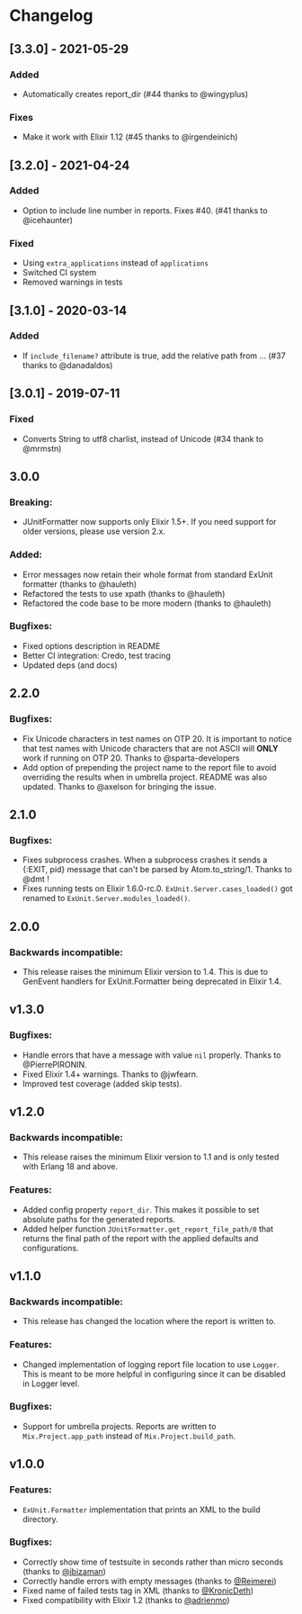 # Changelog

## [3.3.0] - 2021-05-29

### Added

- Automatically creates report_dir (#44 thanks to @wingyplus)

### Fixes

- Make it work with Elixir 1.12 (#45 thanks to @irgendeinich)

## [3.2.0] - 2021-04-24

### Added

- Option to include line number in reports. Fixes #40. (#41 thanks to @icehaunter)

### Fixed

- Using `extra_applications` instead of `applications`
- Switched CI system
- Removed warnings in tests

## [3.1.0] - 2020-03-14

### Added

- If `include_filename?` attribute is true, add the relative path from … (#37 thanks to @danadaldos)

## [3.0.1] - 2019-07-11

### Fixed

- Converts String to utf8 charlist, instead of Unicode (#34 thank to @mrmstn)

## 3.0.0

### Breaking:

- JUnitFormatter now supports only Elixir 1.5+. If you need support for older versions, please use version 2.x.

### Added:

- Error messages now retain their whole format from standard ExUnit formatter (thanks to @hauleth)
- Refactored the tests to use xpath (thanks to @hauleth)
- Refactored the code base to be more modern (thanks to @hauleth)

### Bugfixes:

- Fixed options description in README
- Better CI integration: Credo, test tracing
- Updated deps (and docs)

## 2.2.0

### Bugfixes:

  - Fix Unicode characters in test names on OTP 20. It is important to notice that test names with Unicode characters that are not ASCII will **ONLY** work if running on OTP 20. Thanks to @sparta-developers
  - Add option of prepending the project name to the report file to avoid overriding the results when in umbrella project. README was also updated. Thanks to @axelson for bringing the issue.

## 2.1.0

### Bugfixes:

  - Fixes subprocess crashes. When a subprocess crashes it sends a {:EXIT, pid} message that can't be parsed by Atom.to_string/1. Thanks to @dmt !
  - Fixes running tests on Elixir 1.6.0-rc.0. `ExUnit.Server.cases_loaded()` got renamed to `ExUnit.Server.modules_loaded()`.

## 2.0.0

### Backwards incompatible:

  - This release raises the minimum Elixir version to 1.4. This is due to GenEvent handlers for ExUnit.Formatter being deprecated in Elixir 1.4.

## v1.3.0

### Bugfixes:

  - Handle errors that have a message with value `nil` properly. Thanks to @PierrePIRONIN.
  - Fixed Elixir 1.4+ warnings. Thanks to @jwfearn.
  - Improved test coverage (added skip tests).

## v1.2.0

### Backwards incompatible:

  - This release raises the minimum Elixir version to 1.1 and is only tested with Erlang 18 and above.

### Features:

  - Added config property `report_dir`. This makes it possible to set absolute paths for the generated reports.
  - Added helper function `JUnitFormatter.get_report_file_path/0` that returns the final path of the report with the applied defaults and configurations.

## v1.1.0

### Backwards incompatible: 

  - This release has changed the location where the report is written to. 

### Features:

  - Changed implementation of logging report file location to use `Logger`. This is meant to be more helpful in configuring since it can be disabled in Logger level.

### Bugfixes:

  - Support for umbrella projects. Reports are written to `Mix.Project.app_path` instead of `Mix.Project.build_path`.

## v1.0.0

### Features:

  - `ExUnit.Formatter` implementation that prints an XML to the build directory.
  
### Bugfixes:

  - Correctly show time of testsuite in seconds rather than micro seconds (thanks to [@ibizaman](https://github.com/ibizaman))
  - Correctly handle errors with empty messages (thanks to [@Reimerei](https://github.com/Reimerei))
  - Fixed name of failed tests tag in XML (thanks to [@KronicDeth](https://github.com/KronicDeth))
  - Fixed compatibility with Elixir 1.2 (thanks to [@adrienmo](https://github.com/adrienmo))
